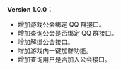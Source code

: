 
**Version 1.0.0：**
- 增加游戏公会绑定 QQ 群接口。
- 增加查询公会是否绑定 QQ 群接口。
- 增加解绑公会接口。
- 增加游戏内一键加群功能。
- 增加查询用户是否加入公会接口。
